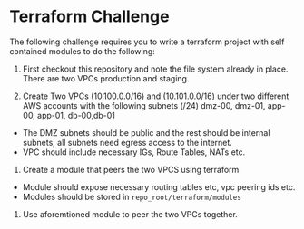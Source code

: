 # Terraform Challenge
The following challenge requires you to write a terraform project with self contained modules to do the following:

1) First checkout this repository and note the file system already in place. There are two VPCs production and staging.

1) Create Two VPCs (10.100.0.0/16) and (10.101.0.0/16) under two different AWS accounts with the following subnets (/24)
dmz-00, dmz-01, app-00, app-01, db-00,db-01

- The DMZ subnets should be public and the rest should be internal subnets, all subnets need egress access to the internet. 
- VPC should include necessary IGs, Route Tables, NATs etc.

1) Create a module that peers the two VPCS using terraform
- Module should expose necessary routing tables etc, vpc peering ids etc. 
- Modules should be stored in `repo_root/terraform/modules`

1) Use aforemtioned module to peer the two VPCs together.
